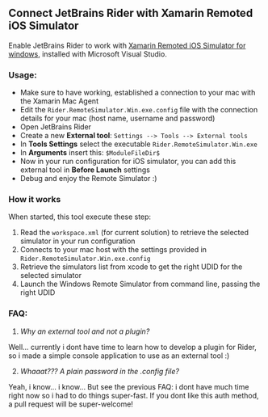 ## Connect JetBrains Rider with Xamarin Remoted iOS Simulator 
Enable JetBrains Rider to work with [Xamarin Remoted iOS Simulator for windows](https://docs.microsoft.com/en-us/xamarin/tools/ios-simulator/), installed with Microsoft Visual Studio.

### Usage:

- Make sure to have working, established a connection to your mac with the Xamarin Mac Agent 
- Edit the `Rider.RemoteSimulator.Win.exe.config` file with the connection details for your mac (host name, username and password)
- Open JetBrains Rider
- Create a new **External tool**: `Settings --> Tools --> External tools`
- In **Tools Settings** select the executable `Rider.RemoteSimulator.Win.exe`
- In **Arguments** insert this: `$ModuleFileDir$`
- Now in your run configuration for iOS simulator, you can add this external tool in **Before Launch** settings
- Debug and enjoy the Remote Simulator :)

### How it works

When started, this tool execute these step:

1) Read the `workspace.xml` (for current solution) to retrieve the selected simulator in your run configuration
2) Connects to your mac host with the settings provided in `Rider.RemoteSimulator.Win.exe.config`
3) Retrieve the simulators list from xcode to get the right UDID for the selected simulator
4) Launch the Windows Remote Simulator from command line, passing the right UDID

### FAQ:

1) *Why an external tool and not a plugin?*

Well...  currently i dont have time to learn how to develop a plugin for Rider, so i made a simple console application to use as an external tool :)

2) *Whaaat??? A plain password in the .config file?*

Yeah, i know... i know... But see the previous FAQ: i dont have much time right now so i had to do things super-fast. If you dont like this auth method, a pull request will be super-welcome!


